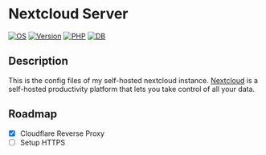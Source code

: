 # Nextcloud Server

[![OS](https://img.shields.io/badge/OS-Ubuntu_Server_22.04.1_LTS_-green)](https://ubuntu.com/download/server)
[![Version](https://img.shields.io/badge/Version-Nextcloud_24.0.4-blue)](https://github.com/nextcloud/server)
[![PHP](https://img.shields.io/badge/PHP-8.1.2-lightgrey)](https://www.php.net/releases/8.1/en.php)
[![DB](https://img.shields.io/badge/DB-mariadb-lightgrey)](https://mariadb.org/)



## Description

This is the config files of my self-hosted nextcloud instance. [Nextcloud](https://github.com/nextcloud/server) is a self-hosted productivity platform that lets you take control of all your data. 

## Roadmap

- [x] Cloudflare Reverse Proxy
- [ ] Setup HTTPS
